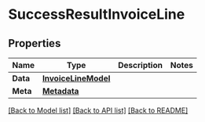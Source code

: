 # SuccessResultInvoiceLine

## Properties

Name | Type | Description | Notes
------------ | ------------- | ------------- | -------------
**Data** | [**InvoiceLineModel**](InvoiceLineModel.md) |  | 
**Meta** | [**Metadata**](Metadata.md) |  | 

[[Back to Model list]](../README.md#documentation-for-models) [[Back to API list]](../README.md#documentation-for-api-endpoints) [[Back to README]](../README.md)


